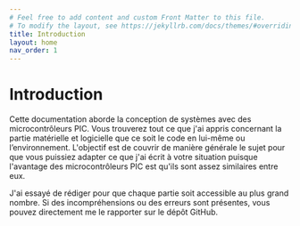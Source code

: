 ```yaml
---
# Feel free to add content and custom Front Matter to this file.
# To modify the layout, see https://jekyllrb.com/docs/themes/#overriding-theme-defaults
title: Introduction
layout: home
nav_order: 1
---
```


# Introduction

Cette documentation aborde la conception de systèmes avec des microcontrôleurs PIC. Vous trouverez tout ce que j'ai appris concernant la partie matérielle et logicielle que ce soit le code en lui-même ou l’environnement. L'objectif est de couvrir de manière générale le sujet pour que vous puissiez adapter ce que j'ai écrit à votre situation puisque l'avantage des microcontrôleurs PIC est qu'ils sont assez similaires entre eux.

J'ai essayé de rédiger pour que chaque partie soit accessible au plus grand nombre. Si des incompréhensions ou des erreurs sont présentes, vous pouvez directement me le rapporter sur le dépôt GitHub.